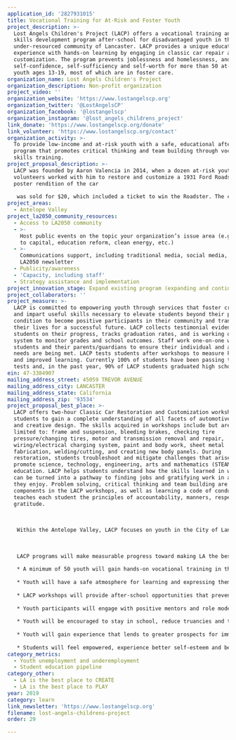 ```yaml
---
application_id: '2827931015'
title: Vocational Training for At-Risk and Foster Youth
project_description: >-
  Lost Angels Children's Project (LACP) offers a vocational training and life
  skills development program after-school for disadvantaged youth in the
  under-resourced community of Lancaster. LACP provides a unique educational
  experience with hands-on learning by engaging in classic car repair and
  customization. The program prevents joblessness and homelessness, and promotes
  self-confidence, self-sufficiency and self-worth for more than 50 at-risk
  youth ages 13-19, most of which are in foster care.
organization_name: Lost Angels Children's Project
organization_description: Non-profit organization
project_video: ''
organization_website: 'https://www.lostangelscp.org'
organization_twitter: '@LostAngelsCP'
organization_facebook: '@lostangelscp'
organization_instagram: '@lost_angels_childrens_project'
link_donate: 'https://www.lostangelscp.org/donate'
link_volunteer: 'https://www.lostangelscp.org/contact'
organization_activity: >-
  To provide low-income and at-risk youth with a safe, educational after-school
  program that promotes critical thinking and team building through vocational
  skills training.
project_proposal_description: >-
  LACP was founded by Aaron Valencia in 2014, when a dozen at-risk youth and
  volunteers worked with him to restore and customize a 1931 Ford Roadster. A
  poster rendition of the car
   
   was sold for $20, which included a ticket to win the Roadster. The car was then raffled off at the Ventura Nationals, a yearly event for classic car enthusiasts, and the poster sale proceeds were donated to support youth programs at local homeless shelters. In 2015, LACP repeated the process by restoring a 1936 Ford Coupe. Each of these cars raised over $40,000 through the giveaway event. Mr. Valencia saw firsthand the difference the restoration project made to the young participants’ self-confidence and motivation and decided to concentrate his efforts on giving more kids the chance to get involved in this productive, character-building experience. In January 2016, LACP was incorporated and its revenue generating model of vocational job training through classic car restoration has helped to sustain services year after year. That year, LACP won a 2016 LA2050 Challenge Grant as one of the Best Places to Learn in Los Angeles. This grant was instrumental in launching LACP to the next level and our organization was able to leverage this support for gaining new donors, funders and resources. In 2017, LACP experienced a great amount of success in securing grants to further build organizational infrastructure. Among these, a Springboard Fund start-up grant from The Durfee Foundation provided two-years of funding and a personal mentor. Executive Director Steve LePore, who has over 30 years of experience working with non-profit organizations, has been providing one-on-one support and guidance for Mr. Valencia to help develop LACP. In addition, Mr. Valencia was recognized with a CNN Hero Award in December 2017 for his work and dedication; and this success was leveraged to grow LACP from a small workshop to a 5,000 square foot facility in the heart of Lancaster.
project_areas:
  - Antelope Valley
project_la2050_community_resources:
  - Access to LA2050 community
  - >-
    Host public events on the topic your organization’s issue area (e.g. access
    to capital, education reform, clean energy, etc.) 
  - >-
    Communications support, including traditional media, social media, and
    LA2050 newsletter
  - Publicity/awareness
  - 'Capacity, including staff'
  - Strategy assistance and implementation
project_innovation_stage: Expand existing program (expanding and continuing ongoing successful projects)
project_collaborators: ''
project_measure: >-
  LACP is committed to empowering youth through services that foster creativity
  and impart useful skills necessary to elevate students beyond their present
  condition to become positive participants in their community and transform
  their lives for a successful future. LACP collects testimonial evidence, tests
  students on their progress, tracks graduation rates, and is working on a
  system to monitor grades and school outcomes. Staff work one-on-one with
  students and their parents/guardians to ensure their individual and academic
  needs are being met. LACP tests students after workshops to measure knowledge
  and improved learning. Currently 100% of students have been passing their
  tests and, in the past year, 90% of LACP students graduated high school.
ein: 47-3384907
mailing_address_street: 45059 TREVOR AVENUE
mailing_address_city: LANCASTER
mailing_address_state: California
mailing_address_zip: '93534'
project_proposal_best_place: >-
  LACP offers two-hour Classic Car Restoration and Customization workshops for
  students to gain a complete understanding of all facets of automotive repair
  and creative design. The skills acquired in workshops include but are not
  limited to: frame and suspension, bleeding brakes, checking tire
  pressure/changing tires, motor and transmission removal and repair,
  wiring/electrical charging system, paint and body work, sheet metal
  fabrication, welding/cutting, and creating new body panels. During
  restoration, students troubleshoot and mitigate challenges that arise, which
  promote science, technology, engineering, arts and mathematics (STEAM)
  education. LACP helps students understand how the skills learned in workshops
  can be turned into a pathway to finding jobs and gratifying work in a field
  they enjoy. Problem solving, critical thinking and team building are essential
  components in the LACP workshops, as well as learning a code of conduct that
  teaches each student the principles of accountability, manners, respect and
  gratitude. 
   
   
   
   Within the Antelope Valley, LACP focuses on youth in the City of Lancaster—where nearly 23% of households live below the poverty level and 30% of residents are under the age of 18. Twenty percent of the population has less than a high school education, and only 15% of the residents have education higher than a bachelor’s degree (compared to 30% in LA County). Of LACP’s students, 70% are African American, 25% are Hispanic, and 5% are other ethnicities; 70% are male and 30% are female; 100% are low-income and at-risk; and 84% are part of the foster care system. LACP workshops host 10-15 students per session; and, all participants are served a nutritious meal — for some, this is the only healthy food they get during the day. 
   
   
   
   LACP programs will make measurable progress toward making LA the best place to LEARN by accomplishing the following:
   
   * A minimum of 50 youth will gain hands-on vocational training in the automotive industry.
   
   * Youth will have a safe atmosphere for learning and expressing themselves through creative outlets that are non-violent and promote positive communication.
   
   * LACP workshops will provide after-school opportunities that prevent youth from gang activity, substance use/abuse, and teenage pregnancy.
   
   * Youth participants will engage with positive mentors and role models that have overcome great obstacles and can demonstrate a pathway to a successful future.
   
   * Youth will be encouraged to stay in school, reduce truancies and tardies, and will have an enhanced understanding of STEAM subjects through hands-on application in the workshops. 
   
   * Youth will gain experience that lends to greater prospects for immediate employment in the automotive industry, including but not limited to dealerships and maintenance providers. 
   
   * Students will feel empowered, experience better self-esteem and become more self-reliant by learning skills that can translate into jobs and future learning opportunities.
category_metrics:
  - Youth unemployment and underemployment
  - Student education pipeline
category_other:
  - LA is the best place to CREATE
  - LA is the best place to PLAY
year: 2019
category: learn
link_newsletter: 'https://www.lostangelscp.org'
filename: lost-angels-childrens-project
order: 29

---
```

